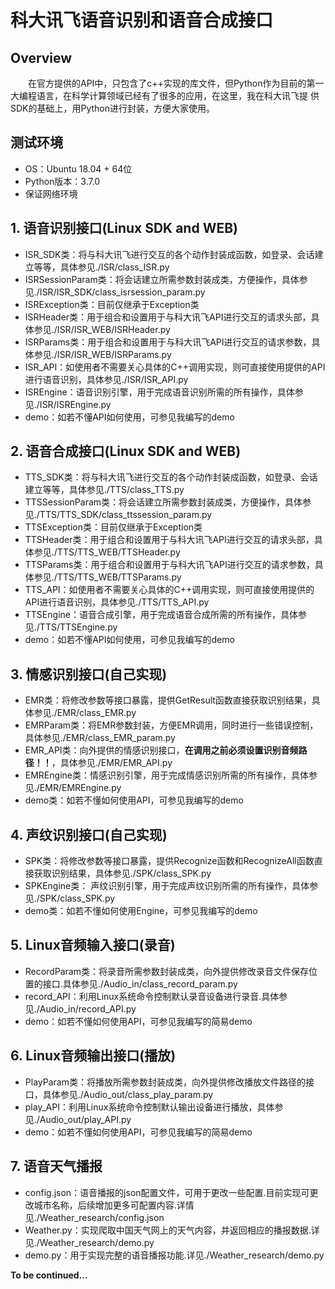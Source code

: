# 科大讯飞语音识别和语音合成接口
## Overview
　　在官方提供的API中，只包含了c++实现的库文件，但Python作为目前的第一大编程语言，在科学计算领域已经有了很多的应用，在这里，我在科大讯飞提
供SDK的基础上，用Python进行封装，方便大家使用。
## 测试环境
- OS：Ubuntu 18.04 + 64位
- Python版本：3.7.0
- 保证网络环境

## 1. 语音识别接口(Linux SDK and WEB)
- ISR_SDK类：将与科大讯飞进行交互的各个动作封装成函数，如登录、会话建立等等，具体参见./ISR/class_ISR.py
- ISRSessionParam类：将会话建立所需参数封装成类，方便操作，具体参见./ISR/ISR_SDK/class_isrsession_param.py
- ISRException类：目前仅继承于Exception类
- ISRHeader类：用于组合和设置用于与科大讯飞API进行交互的请求头部，具体参见./ISR/ISR_WEB/ISRHeader.py
- ISRParams类：用于组合和设置用于与科大讯飞API进行交互的请求参数，具体参见./ISR/ISR_WEB/ISRParams.py
- ISR_API：如使用者不需要关心具体的C++调用实现，则可直接使用提供的API进行语音识别，具体参见./ISR/ISR_API.py
- ISREngine：语音识别引擎，用于完成语音识别所需的所有操作，具体参见./ISR/ISREngine.py
- demo：如若不懂API如何使用，可参见我编写的demo
## 2. 语音合成接口(Linux SDK and WEB)
- TTS_SDK类：将与科大讯飞进行交互的各个动作封装成函数，如登录、会话建立等等，具体参见./TTS/class_TTS.py
- TTSSessionParam类：将会话建立所需参数封装成类，方便操作，具体参见./TTS/TTS_SDK/class_ttssession_param.py
- TTSException类：目前仅继承于Exception类
- TTSHeader类：用于组合和设置用于与科大讯飞API进行交互的请求头部，具体参见./TTS/TTS_WEB/TTSHeader.py
- TTSParams类：用于组合和设置用于与科大讯飞API进行交互的请求参数，具体参见./TTS/TTS_WEB/TTSParams.py
- TTS_API：如使用者不需要关心具体的C++调用实现，则可直接使用提供的API进行语音识别，具体参见./TTS/TTS_API.py
- TTSEngine：语音合成引擎，用于完成语音合成所需的所有操作，具体参见./TTS/TTSEngine.py
- demo：如若不懂API如何使用，可参见我编写的demo
## 3. 情感识别接口(自己实现)
- EMR类：将修改参数等接口暴露，提供GetResult函数直接获取识别结果，具体参见./EMR/class_EMR.py
- EMRParam类：将EMR参数封装，方便EMR调用，同时进行一些错误控制，具体参见./EMR/class_EMR_param.py
- EMR_API类：向外提供的情感识别接口，**在调用之前必须设置识别音频路径！！**，具体参见./EMR/EMR_API.py
- EMREngine类：情感识别引擎，用于完成情感识别所需的所有操作，具体参见./EMR/EMREngine.py
- demo类：如若不懂如何使用API，可参见我编写的demo
## 4. 声纹识别接口(自己实现)
- SPK类：将修改参数等接口暴露，提供Recognize函数和RecognizeAll函数直接获取识别结果，具体参见./SPK/class_SPK.py
- SPKEngine类： 声纹识别引擎，用于完成声纹识别所需的所有操作，具体参见./SPK/class_SPK.py
- demo类：如若不懂如何使用Engine，可参见我编写的demo
## 5. Linux音频输入接口(录音)
- RecordParam类：将录音所需参数封装成类，向外提供修改录音文件保存位置的接口.具体参见./Audio_in/class_record_param.py
- record_API：利用Linux系统命令控制默认录音设备进行录音.具体参见./Audio_in/record_API.py
- demo：如若不懂如何使用API，可参见我编写的简易demo
## 6. Linux音频输出接口(播放)
- PlayParam类：将播放所需参数封装成类，向外提供修改播放文件路径的接口，具体参见./Audio_out/class_play_param.py
- play_API：利用Linux系统命令控制默认输出设备进行播放，具体参见./Audio_out/play_API.py
- demo：如若不懂如何使用API，可参见我编写的简易demo
## 7. 语音天气播报
- config.json：语音播报的json配置文件，可用于更改一些配置.目前实现可更改城市名称，后续增加更多可配置内容.详情见./Weather_research/config.json
- Weather.py：实现爬取中国天气网上的天气内容，并返回相应的播报数据.详见./Weather_research/demo.py
- demo.py：用于实现完整的语音播报功能.详见./Weather_research/demo.py

**To be continued...**
